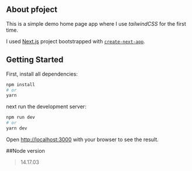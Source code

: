 ## About pfoject

This is a simple demo home page app where I use _tailwindCSS_ for the first time.

I used [Next.js](https://nextjs.org/) project bootstrapped with [`create-next-app`](https://github.com/vercel/next.js/tree/canary/packages/create-next-app).

## Getting Started

First, install all dependencies:

```bash
npm install
# or
yarn
```

next run the development server:

```bash
npm run dev
# or
yarn dev
```

Open [http://localhost:3000](http://localhost:3000) with your browser to see the result.

##Node version

> 14.17.03
